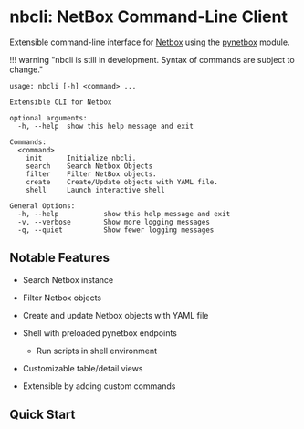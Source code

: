 # nbcli: NetBox Command-Line Client

Extensible command-line interface for [Netbox](https://netbox.readthedocs.io/en/stable/>)
using the [pynetbox](https://pynetbox.readthedocs.io/en/latest/) module. 

!!! warning "nbcli is still in development. Syntax of commands are subject to change."

```
usage: nbcli [-h] <command> ...

Extensible CLI for Netbox

optional arguments:
  -h, --help  show this help message and exit

Commands:
  <command>
    init      Initialize nbcli.
    search    Search Netbox Objects
    filter    Filter NetBox objects.
    create    Create/Update objects with YAML file.
    shell     Launch interactive shell

General Options:
  -h, --help           show this help message and exit
  -v, --verbose        Show more logging messages
  -q, --quiet          Show fewer logging messages
```

## Notable Features

- Search Netbox instance

- Filter Netbox objects

- Create and update Netbox objects with YAML file

- Shell with preloaded pynetbox endpoints

    - Run scripts in shell environment

- Customizable table/detail views

- Extensible by adding custom commands

## Quick Start
